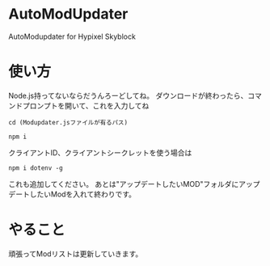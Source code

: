 # AutoModUpdater
AutoModupdater for Hypixel Skyblock

# 使い方 
Node.js持ってないならだうんろーどしてね。
ダウンロードが終わったら、コマンドプロンプトを開いて、これを入力してね
```
cd (Modupdater.jsファイルが有るパス)
```
```
npm i
```
クライアントID、クライアントシークレットを使う場合は
```
npm i dotenv -g
```
これも追加してください。
あとは"アップデートしたいMOD"フォルダにアップデートしたいModを入れて終わりです。

# やること
頑張ってModリストは更新していきます。
